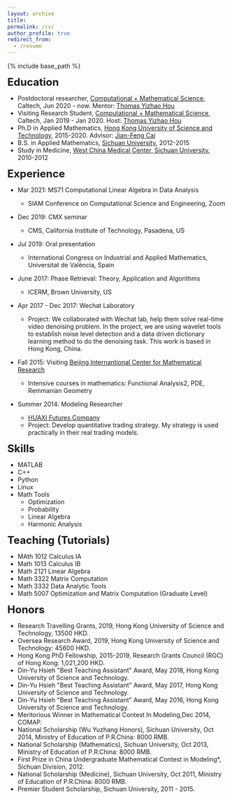 ```yaml
---
layout: archive
title: 
permalink: /cv/
author_profile: true
redirect_from:
  - /resume
---
```


{% include base_path %}



<span style="font-size:18pt;">**Education**</span>
* Postdoctoral researcher, [Computational + Mathematical Science](http://cms.caltech.edu), Caltech, Jun 2020 - now. Mentor: [Thomas Yizhao Hou](http://users.cms.caltech.edu/~hou/)
* Visiting Research Student, [Computational + Mathematical Science](http://cms.caltech.edu), Caltech, Jan 2019 - Jan 2020. Host: [Thomas Yizhao Hou](http://users.cms.caltech.edu/~hou/)
* Ph.D in Applied Mathematics, [Hong Kong University of Science and Technology](http://www.math.ust.hk/), 2015-2020. Advisor: [‪Jian-Feng Cai‬](https://www.math.ust.hk/~jfcai/)
* B.S. in Applied Mathematics, [Sichuan University](http://en.scu.edu.cn/), 2012-2015
* Study in Medicine, [West China Medical Center, Sichuan University](http://wcums.scu.edu.cn/index/wzsy.htm), 2010-2012



<span style="font-size:18pt;">**Experience**</span>
* Mar 2021: MS71 Computational Linear Algebra in Data Analysis
  * SIAM Conference on Computational Science and Engineering, Zoom
  
* Dec 2019: CMX seminar
  * CMS, California Institute of Technology, Pasadena, US

* Jul 2019: Oral presentation
  * International Congress on Industrial and Applied Mathematics, Universitat de València, Spain
  
* June 2017: Phase Retrieval: Theory, Application and Algorithms
  * ICERM, Brown University, US

* Apr 2017 - Dec 2017: Wechat Laboratory
  * Project: We collaborated with Wechat lab, help them solve real-time video denoising problem. In the project, we are using wavelet tools to establish noise level detection and a data driven dictionary learning method to do the denoising task. This work is based in Hong Kong, China.

* Fall 2015: Visiting  [Beijing Internantional Center for Mathematical Research](http://bicmr.pku.edu.cn/)
  * Intensive courses in mathematics: Functional Analysis2, PDE, Remmanian Geometry

* Summer 2014: Modeling Researcher
  * [HUAXI Futures Company](http://www.hxqh168.com/index.shtml)
  * Project: Develop quantitative trading strategy. My strategy is used practically in their real trading models.

<span style="font-size:18pt;">**Skills**</span>
* MATLAB
* C++
* Python
* Linux
* Math Tools
  * Optimization
  * Probability
  * Linear Algebra
  * Harmonic Analysis

<span style="font-size:18pt;">**Teaching (Tutorials)**</span>
* MAth 1012 Calculus IA 
* Math 1013 Calculus IB
* Math 2121 Linear Algebra
* Math 3322 Matrix Computation
* Math 3332 Data Analytic Tools
* Math 5007 Optimization and Matrix Computation (Graduate Level)
  
<span style="font-size:18pt;">**Honors**</span>
*  Research Travelling Grants, 2019, Hong Kong University of Science and Technology, 13500 HKD.
*  Oversea Research Award, 2019, Hong Kong University of Science and Technology: 45600 HKD.
*  Hong Kong PhD Fellowship, 2015-2019, Research Grants Council (RGC) of Hong Kong: 1,021,200 HKD.
*  Din-Yu Hsieh "Best Teaching Assistant" Award, May 2018, Hong Kong University of Science and Technology.
*  Din-Yu Hsieh "Best Teaching Assistant" Award, May 2017, Hong Kong University of Science and Technology.
*  Din-Yu Hsieh "Best Teaching Assistant" Award, May 2016, Hong Kong University of Science and Technology.
*  Meritorious Winner in Mathematical Contest In Modeling,Dec 2014, COMAP.
*  National Scholarship (Wu Yuzhang Honors), Sichuan University, Oct 2014, Ministry of Education of P.R.China: 8000 RMB.
*  National Scholarship (Mathematics), Sichuan University, Oct 2013, Ministry of Education of P.R.China: 8000 RMB.
*  First Prize in China Undergraduate Mathematical Contest in Modeling*, Sichuan Division, 2012.
*  National Scholarship (Medicine), Sichuan University, Oct 2011, Ministry of Education of P.R.China: 8000 RMB.
*  Premier Student Scholarship, Sichuan University, 2011 - 2015.



